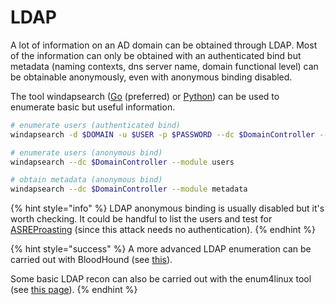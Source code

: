 # LDAP

A lot of information on an AD domain can be obtained through LDAP. Most of the information can only be obtained with an authenticated bind but metadata \(naming contexts, dns server name, domain functional level\) can be obtainable anonymously, even with anonymous binding disabled.

The tool windapsearch \([Go](https://github.com/ropnop/go-windapsearch) \(preferred\) or [Python](https://github.com/ropnop/windapsearch)\) can be used to enumerate basic but useful information.

```bash
# enumerate users (authenticated bind)
windapsearch -d $DOMAIN -u $USER -p $PASSWORD --dc $DomainController --module users

# enumerate users (anonymous bind)
windapsearch --dc $DomainController --module users

# obtain metadata (anonymous bind)
windapsearch --dc $DomainController --module metadata
```

{% hint style="info" %}
LDAP anonymous binding is usually disabled but it's worth checking. It could be handful to list the users and test for [ASREProasting](../movement/abusing-kerberos/asreproast.md) \(since this attack needs no authentication\).
{% endhint %}

{% hint style="success" %}
A more advanced LDAP enumeration can be carried out with BloodHound \(see [this](ldap.md)\).

Some basic LDAP recon can also be carried out with the enum4linux tool \(see [this page](enum4linux.md)\).
{% endhint %}



